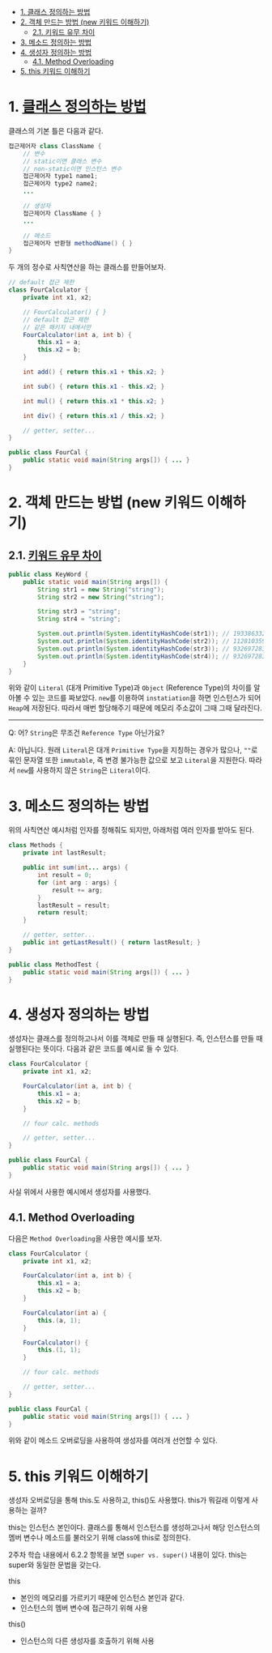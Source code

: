 - [1. 클래스 정의하는 방법](#1-클래스-정의하는-방법)
- [2. 객체 만드는 방법 (new 키워드 이해하기)](#2-객체-만드는-방법-new-키워드-이해하기)
  - [2.1. 키워드 유무 차이](#21-키워드-유무-차이)
- [3. 메소드 정의하는 방법](#3-메소드-정의하는-방법)
- [4. 생성자 정의하는 방법](#4-생성자-정의하는-방법)
  - [4.1. Method Overloading](#41-method-overloading)
- [5. this 키워드 이해하기](#5-this-키워드-이해하기)

# 1. [클래스 정의하는 방법](https://danmilife.tistory.com/19)
클래스의 기본 틀은 다음과 같다.
```java
접근제어자 class ClassName {
    // 변수
    // static이면 클래스 변수
    // non-static이면 인스턴스 변수
    접근제어자 type1 name1;
    접근제어자 type2 name2;
    ...

    // 생성자
    접근제어자 ClassName { }
    ...

    // 메소드
    접근제어자 반환형 methodName() { }
}
```

두 개의 정수로 사칙연산을 하는 클래스를 만들어보자.
```java
// default 접근 제한
class FourCalculator {
    private int x1, x2;

    // FourCalculator() { }
    // default 접근 제한
    // 같은 패키지 내에서만
    FourCalculator(int a, int b) {
        this.x1 = a;
        this.x2 = b;
    }

    int add() { return this.x1 + this.x2; }

    int sub() { return this.x1 - this.x2; }

    int mul() { return this.x1 * this.x2; }

    int div() { return this.x1 / this.x2; }

    // getter, setter...
}

public class FourCal {
    public static void main(String args[]) { ... }
}
```
# 2. 객체 만드는 방법 (new 키워드 이해하기)
## 2.1. [키워드 유무 차이](https://yoo11052.tistory.com/52)
```java
public class KeyWord {
    public static void main(String args[]) {
        String str1 = new String("string");
        String str2 = new String("string");

        String str3 = "string";
        String str4 = "string";

        System.out.println(System.identityHashCode(str1)); // 1933863327
        System.out.println(System.identityHashCode(str2)); // 112810359
        System.out.println(System.identityHashCode(str3)); // 932697283
        System.out.println(System.identityHashCode(str4)); // 932697283
    }
}
```

위와 같이 `Literal` (대개 Primitive Type)과 `Object` (Reference Type)의 차이를 알아볼 수 있는 코드를 짜보았다. `new`를 이용하여 `instatiation`을 하면 인스턴스가 되어 `Heap`에 저장된다. 따라서 매번 할당해주기 때문에 메모리 주소값이 그때 그때 달라진다.

---
Q: 어? `String`은 무조건 `Reference Type` 아닌가요?

A: 아닙니다. 원래 `Literal`은 대개 `Primitive Type`을 지칭하는 경우가 많으나, `""`로 묶인 문자열 또한 `immutable`, 즉 변경 불가능한 값으로 보고 `Literal`을 지원한다. 따라서 `new`를 사용하지 않은 `String`은 `Literal`이다.

# 3. 메소드 정의하는 방법
위의 사칙연산 예시처럼 인자를 정해줘도 되지만, 아래처럼 여러 인자를 받아도 된다.
```java
class Methods {
    private int lastResult;

    public int sum(int... args) {
        int result = 0;
        for (int arg : args) {
            result += arg;
        }
        lastResult = result;
        return result;
    }

    // getter, setter...
    public int getLastResult() { return lastResult; }
}

public class MethodTest {
    public static void main(String args[]) { ... }
}
```
# 4. 생성자 정의하는 방법
생성자는 클래스를 정의하고나서 이를 객체로 만들 때 실행된다. 즉, 인스턴스를 만들 때 실행된다는 뜻이다. 다음과 같은 코드를 예시로 들 수 있다.
```java
class FourCalculator {
    private int x1, x2;

    FourCalculator(int a, int b) {
        this.x1 = a;
        this.x2 = b;
    }

    // four calc. methods

    // getter, setter...
}

public class FourCal {
    public static void main(String args[]) { ... }
}
```
사실 위에서 사용한 예시에서 생성자를 사용했다.

## 4.1. Method Overloading
다음은 `Method Overloading`을 사용한 예시를 보자.
```java
class FourCalculator {
    private int x1, x2;

    FourCalculator(int a, int b) {
        this.x1 = a;
        this.x2 = b;
    }

    FourCalculator(int a) {
        this.(a, 1);
    }

    FourCalculator() {
        this.(1, 1);
    }

    // four calc. methods

    // getter, setter...
}

public class FourCal {
    public static void main(String args[]) { ... }
}
```
위와 같이 메소드 오버로딩을 사용하여 생성자를 여러개 선언할 수 있다. 
# 5. this 키워드 이해하기
생성자 오버로딩을 통해 this.도 사용하고, this()도 사용했다. this가 뭐길래 이렇게 사용하는 걸까?

this는 인스턴스 본인이다. 클래스를 통해서 인스턴스를 생성하고나서 해당 인스턴스의 멤버 변수나 메소드를 불러오기 위해 class에 this로 정의한다.

2주차 학습 내용에서 6.2.2 항목을 보면 `super vs. super()` 내용이 있다. this는 super와 동일한 문법을 갖는다.

this
- 본인의 메모리를 가르키기 때문에 인스턴스 본인과 같다.
- 인스턴스의 멤버 변수에 접근하기 위해 사용

this()
- 인스턴스의 다른 생성자를 호출하기 위해 사용
